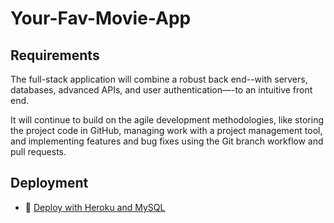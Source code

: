 # Your-Fav-Movie-App

## Requirements

The full-stack application will combine a robust back end--with servers, databases, advanced APIs, and user authentication—-to an intuitive front end. 

It will continue to build on the agile development methodologies, like storing the project code in GitHub, managing work with a project management tool, and implementing features and bug fixes using the Git branch workflow and pull requests.

## Deployment 

* 📖 [Deploy with Heroku and MySQL](https://coding-boot-camp.github.io/full-stack/heroku/deploy-with-heroku-and-mysql)